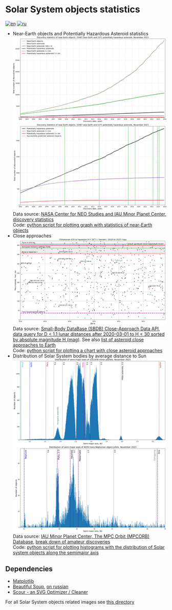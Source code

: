 # Solar System objects statistics

[![en](https://img.shields.io/badge/lang-en-red.svg)](README.md)
[![ru](https://img.shields.io/badge/lang-ru-green.svg)](README-ru.md)

* Near-Earth objects and Potentially Hazardous Asteroid statistics
![NEOs and PHAs cumulative statistics](../../../plots/solarsystem/neo_pha_graph-2002.png "NEOs and PHAs cumulative statistics")
![PHAs cumulative statistics with successfully predicted asteroid impacts](../../../plots/solarsystem/pha_graph_predicted_impacts-2002.png "PHAs cumulative statistics with successfully predicted asteroid impacts")
Data source: [NASA Center for NEO Studies and IAU Minor Planet Center, discovery statistics](https://cneos.jpl.nasa.gov/stats/)  
Code: [python script for plotting graph with statistics of near-Earth objects](./plot_neos_population_graph.py)
* Close approaches
![Asteroid close approaches at a distance of up to 1.1 LD](../../../plots/solarsystem/asteroid-close-approaches-1ld-ru.png)
Data source: [Small-Body DataBase (SBDB) Close-Approach Data API](https://ssd-api.jpl.nasa.gov/doc/cad.html),
[data query for D < 1.1 lunar distances after 2020-03-01 to H < 30 sorted by absolute magnitude H (mag)](https://ssd-api.jpl.nasa.gov/cad.api?dist-max=1.1LD&date-min=2020-03-01&h-max=30&sort=h).
See also [list of asteroid close approaches to Earth](https://en.wikipedia.org/wiki/List_of_asteroid_close_approaches_to_Earth)  
Code: [python script for plotting a chart with close asteroid approaches](./plot_close_approaches.py)
* Distribution of Solar System bodies by average distance to Sun
![Distribution of minor planets by semi-major axis between Venus and Jupiter](../../../plots/solarsystem/mpcorb-hist-a0.7-5.4.png "Distribution of minor planets by semi-major axis between Venus and Jupiter (histogram of 8000 bins)")
![Distribution of minor planets by semi-major axis beyond Neptune](../../../plots/solarsystem/mpcorb-hist-a29-70.png "Distribution of minor planets by semi-major axis beyond Neptune (histogram of 900 bins)")
Data source: [IAU Minor Planet Center, The MPC Orbit (MPCORB) Database](https://minorplanetcenter.net/iau/MPCORB.html),
[break down of amateur discoveries](https://minorplanetcenter.net/iau/special/AmateurDiscoveries.txt)  
Code: [python script for plotting histograms with the distribution of Solar system objects along the semimajor axis](./plot_mpcorb_hist.py)

## Dependencies

* [Matplotlib](https://matplotlib.org/)
* [Beautiful Soup](https://www.crummy.com/software/BeautifulSoup/bs4/doc/), [on russian](https://www.crummy.com/software/BeautifulSoup/bs4/doc.ru/)
* [Scour - an SVG Optimizer / Cleaner](https://github.com/scour-project/scour)

For all Solar System objects related images see [this directory](../../../plots/solarsystem/)
